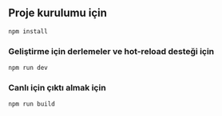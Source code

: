 
## Proje kurulumu için

```
npm install
```

### Geliştirme için derlemeler ve hot-reload desteği için

```
npm run dev
```

### Canlı için çıktı almak için

```
npm run build
```
